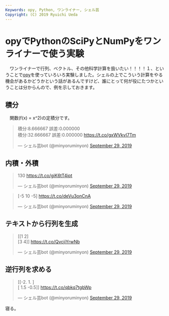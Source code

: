 ```yaml
---
Keywords: opy, Python, ワンライナー, シェル芸
Copyright: (C) 2019 Ryuichi Ueda
---
```


# opyでPythonのSciPyとNumPyをワンライナーで使う実験

　ワンライナーで行列、ベクトル、その他科学計算を扱いたい！！！！１、ということで[opy](https://github.com/ryuichiueda/opy)を使っていろいろ実験しました。シェルの上でこういう計算をやる機会があるかどうかという話があるんですけど、誰にとって何が役にたつかということは分からんので、例を示しておきます。

## 積分

　関数\(f(x) = x^2\)の定積分です。

<blockquote class="twitter-tweet" data-partner="tweetdeck"><p lang="ja" dir="ltr">積分:8.666667 誤差:0.000000<br>積分:32.666667 誤差:0.000000 <a href="https://t.co/gxWVkvI7Tm">https://t.co/gxWVkvI7Tm</a></p>&mdash; シェル芸bot (@minyoruminyon) <a href="https://twitter.com/minyoruminyon/status/1178183345462579200?ref_src=twsrc%5Etfw">September 29, 2019</a></blockquote>
<script async src="https://platform.twitter.com/widgets.js" charset="utf-8"></script>


## 内積・外積

<blockquote class="twitter-tweet" data-partner="tweetdeck"><p lang="und" dir="ltr">130 <a href="https://t.co/giK6tT4ipt">https://t.co/giK6tT4ipt</a></p>&mdash; シェル芸bot (@minyoruminyon) <a href="https://twitter.com/minyoruminyon/status/1178184665137434625?ref_src=twsrc%5Etfw">September 29, 2019</a></blockquote>
<script async src="https://platform.twitter.com/widgets.js" charset="utf-8"></script>


<blockquote class="twitter-tweet" data-partner="tweetdeck"><p lang="und" dir="ltr">[-5 10 -5] <a href="https://t.co/deVu3onCnA">https://t.co/deVu3onCnA</a></p>&mdash; シェル芸bot (@minyoruminyon) <a href="https://twitter.com/minyoruminyon/status/1178186320960638976?ref_src=twsrc%5Etfw">September 29, 2019</a></blockquote>
<script async src="https://platform.twitter.com/widgets.js" charset="utf-8"></script>


## テキストから行列を生成

<blockquote class="twitter-tweet" data-partner="tweetdeck"><p lang="und" dir="ltr">[[1 2]<br> [3 4]] <a href="https://t.co/QvcjiYrwNb">https://t.co/QvcjiYrwNb</a></p>&mdash; シェル芸bot (@minyoruminyon) <a href="https://twitter.com/minyoruminyon/status/1178189346903429121?ref_src=twsrc%5Etfw">September 29, 2019</a></blockquote>
<script async src="https://platform.twitter.com/widgets.js" charset="utf-8"></script>


## 逆行列を求める 

<blockquote class="twitter-tweet" data-partner="tweetdeck"><p lang="und" dir="ltr">[[-2.   1. ]<br> [ 1.5 -0.5]] <a href="https://t.co/qbkq7tgbWp">https://t.co/qbkq7tgbWp</a></p>&mdash; シェル芸bot (@minyoruminyon) <a href="https://twitter.com/minyoruminyon/status/1178189646305431553?ref_src=twsrc%5Etfw">September 29, 2019</a></blockquote>
<script async src="https://platform.twitter.com/widgets.js" charset="utf-8"></script>



寝る。
